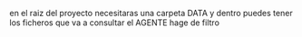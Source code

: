 
en el raiz del proyecto necesitaras una carpeta DATA y dentro puedes tener los ficheros que va a consultar
el AGENTE hage de filtro
